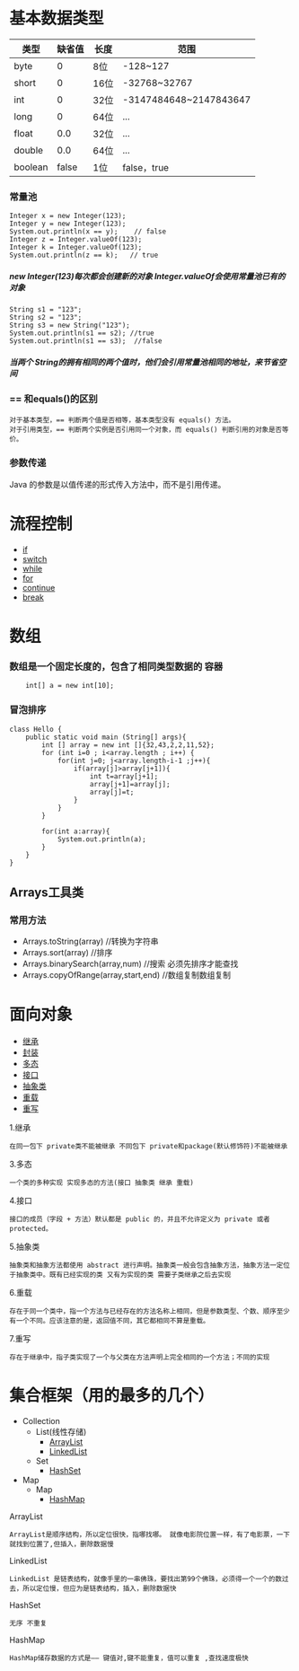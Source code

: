 # 基本数据类型

类型 | 缺省值|  长度 | 范围 
---|---|---|---
byte | 0|8位 | -128~127
short | 0|16位 | -32768~32767 
int | 0|32位| -3147484648~2147843647 
long | 0|64位 | ... 
float | 0.0|32位 | ... 
double |0.0 |64位 | ... 
boolean | false|1位 | false，true

### 常量池

```
Integer x = new Integer(123);
Integer y = new Integer(123);
System.out.println(x == y);    // false
Integer z = Integer.valueOf(123);
Integer k = Integer.valueOf(123);
System.out.println(z == k);   // true
```

##### new Integer(123)每次都会创建新的对象 Integer.valueOf会使用常量池已有的对象

```
String s1 = "123";
String s2 = "123";
String s3 = new String("123");
System.out.println(s1 == s2); //true
System.out.println(s1 == s3);  //false
```
##### 当两个 String的拥有相同的两个值时，他们会引用常量池相同的地址，来节省空间

### == 和equals()的区别

	对于基本类型，== 判断两个值是否相等，基本类型没有 equals() 方法。
	对于引用类型，== 判断两个实例是否引用同一个对象，而 equals() 判断引用的对象是否等价。

### 参数传递 

Java 的参数是以值传递的形式传入方法中，而不是引用传递。

# 流程控制

- [if](#if)
- [switch](#switch)
- [while](#while)
- [for](#for)
- [continue](#continue)
- [break](#break) 




# 数组

### 数组是一个固定长度的，包含了相同类型数据的 容器

```
    int[] a = new int[10];
```

### 冒泡排序

```
class Hello {
    public static void main (String[] args){
        int [] array = new int []{32,43,2,2,11,52};
		for (int i=0 ; i<array.length ; i++) {
			for(int j=0; j<array.length-i-1 ;j++){
				if(array[j]>array[j+1]){
					int t=array[j+1];
					array[j+1]=array[j];
					array[j]=t;
				}
			}
		} 
		
		for(int a:array){
			System.out.println(a);
		}
	}
}
```

## Arrays工具类

### 常用方法
- Arrays.toString(array) //转换为字符串
- Arrays.sort(array) //排序 	
- Arrays.binarySearch(array,num) //搜索  必须先排序才能查找 
- Arrays.copyOfRange(array,start,end) //数组复制数组复制


# 面向对象 

- [继承](#extend)
- [封装](#)
- [多态](#duotai)
- [接口](#interface)
- [抽象类](#abstract)
- [重载](#Overload)
- [重写](#Override)
 
<span id="extend">1.继承</span>

	在同一包下 private类不能被继承 不同包下 private和package(默认修饰符)不能被继承

<spann id = "duotai">3.多态</span>

	一个类的多种实现 实现多态的方法(接口 抽象类 继承 重载)

<span id="interface">4.接口</span>

	接口的成员（字段 + 方法）默认都是 public 的，并且不允许定义为 private 或者 protected。

<span id="abstract ">5.抽象类</span>

	抽象类和抽象方法都使用 abstract 进行声明。抽象类一般会包含抽象方法，抽象方法一定位于抽象类中。既有已经实现的类 又有为实现的类 需要子类继承之后去实现

<span id ="Overload">6.重载</span>

	存在于同一个类中，指一个方法与已经存在的方法名称上相同，但是参数类型、个数、顺序至少有一个不同。应该注意的是，返回值不同，其它都相同不算是重载。

<span id="Override">7.重写</span>

	存在于继承中，指子类实现了一个与父类在方法声明上完全相同的一个方法；不同的实现

# 集合框架（用的最多的几个）
- Collection
	- List(线性存储)
		- [ArrayList](#arrayist)
		- [LinkedList](#inkedlist)
	- Set
		- [HashSet](#hashset)
- Map
	- Map
		- [HashMap](#hashmap)


<span id="arraylist">ArrayList</span>	

	ArrayList是顺序结构，所以定位很快，指哪找哪。 就像电影院位置一样，有了电影票，一下就找到位置了,但插入，删除数据慢

<span id="linkedlist">LinkedList</span>

	LinkedList 是链表结构，就像手里的一串佛珠，要找出第99个佛珠，必须得一个一个的数过去，所以定位慢，但应为是链表结构，插入，删除数据快

<span id="hashset">HashSet</span>

	无序 不重复

<span id="hashmap">HashMap</span>

	HashMap储存数据的方式是—— 键值对,键不能重复，值可以重复 ,查找速度极快
